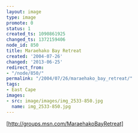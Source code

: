 ```yaml
---
layout: image
type: image
promote: 0
status: 1
created_ts: 1090861925
changed_ts: 1372159406
node_id: 850
title: Maraehako Bay Retreat
created: '2004-07-26'
changed: '2013-06-25'
redirect_from:
- "/node/850/"
permalink: "/2004/07/26/maraehako_bay_retreat/"
tags:
- East Cape
images:
- src: image/images/img_2533-850.jpg
  name: img_2533-850.jpg
---
```

[http://groups.msn.com/MaraehakoBayRetreat]
